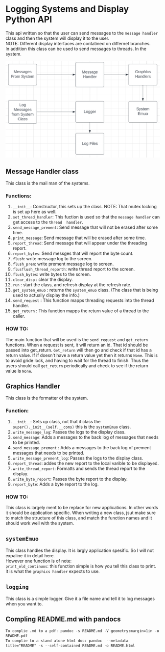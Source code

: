 # Logging Systems and Display Python API
This api written so that the user can send messages to the `message handler` class and then the system will display it to the user. \
NOTE: Different display interfaces are contatined on differnet branches. \
In addition this class can be used to send messages to threads. In the system.

![class structure](logging.png)

## Message Handler class
This class is the mail man of the systems. 
### Functions:
1. `__init__`: Constructor, this sets up the class. NOTE: That mutex locking is set up here as well.
2. `set_thread_handler`: This fuction is used so that the `message handler` can get access to the `thread  handler`.
3. `send_message_prement`: Send message that will not be erased after some time.
4. `print_message`: Send message that will be erased after some time.
5. `report_thread`: Send message that will appear under the threading report.
6. `report_bytes`: Send messges that will report the byte count.
7. `flush`: write message log to the screen.
8. `flush_prem`: write prement message log to screen.
9. `flusflush_thread_reporth`: write thread report to the screen. 
10. `flush_bytes`: write bytes to the screen.
11. `clear_disp` : clear the display. 
12. `run` : start the class, and refresh display at the refresh rate. 
11. `get_system_emuo` : returns the `system_emuo` class. (The class that is being used to actually display the info.)
12. `send_request` : This function mapps threading requests into the thread handler. 
13. `get_return` : This function mapps the return value of a thread to the caller. 

### HOW TO:
The main function that will be used is the `send_request` and `get_return` functions. When a request is sent, it will return an id. That id should be passed into get_return. `Get_return` will then go and check if that id has a return value. If if doesn't have a return value yet then it returns `None`. This is to avoid gride lock, and having to wait for the thread to finish. Thus the users should call  `get_return` periodically and check to see if the return value is `None`.

## Graphics Handler
This class is the formatter of the system.
### Function:
1. `__init__`: Sets up class, not that it class the `super()._init__(self.__coms)` this is the `systemEmuo` class. 
2. `write_message_log`: Passes the logs to the display class.
3. `send_message`: Adds a messages to the back log of messages that needs to be printed. 
4. `send_message_prement` : Adds a messages to the back log of prement messages that needs to be printed. 
5. `write_message_prement_log`: Passes the logs to the display class.
6. `report_thread`: addes the new report to the local varible to be displayed. 
7. `write_thread_report`: Formatts and sends the thread report to the display.
8. `write_byte_report`: Passes the byte report to the display. 
9. `report_byte`: Adds a byte report to the log.

### HOW TO:
This class is largely ment to be replace for new applications. In other words it should be application specific. When writing a new class, jsut make sure to match the structure of this class, and match the function names and it should work well with the system. 

## `systemEmuo`
This class handles the display. It is largly application spesific. So I will not expaline it in detail here. \
However one function is of note: \
`print_old_continuos`: this function simple is how you tell this class to print. It is what the `graphics handler` expects to use. 

## `logging`
This class is a simple logger. Give it a file name and tell it to log messages when you want to. 

## Compling README.md with pandocs
    To complie .md to a pdf: pandoc -s README.md -V geometry:margin=1in -o README.pdf
    To complie to a stand alone html doc: pandoc  --metadata title="README" -s --self-contained README.md -o README.html